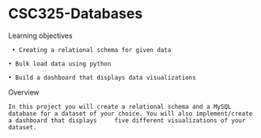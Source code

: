 # CSC325-Databases

Learning objectives

     • Creating a relational schema for given data

    • Bulk load data using python

    • Build a dashboard that displays data visualizations

Overview 

    In this project you will create a relational schema and a MySQL database for a dataset of your choice. You will also implement/create a dashboard that displays     five different visualizations of your dataset. 
